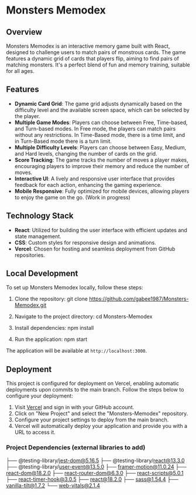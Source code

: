 # Monsters Memodex

## Overview

Monsters Memodex is an interactive memory game built with React, designed to challenge users to match pairs of monstrous cards. The game features a dynamic grid of cards that players flip, aiming to find pairs of matching monsters. It's a perfect blend of fun and memory training, suitable for all ages.

## Features

- **Dynamic Card Grid**: The game grid adjusts dynamically based on the difficulty level and the available screen space, which can be selected by the player.
- **Multiple Game Modes**: Players can choose between Free, Time-based, and Turn-based modes. In Free mode, the players can match pairs without any restrictions. In Time-Based mode, there is a time limit, and in Turn-Based mode there is a turn limit.
- **Multiple Difficulty Levels**: Players can choose between Easy, Medium, and Hard levels, changing the number of cards on the grid.
- **Score Tracking**: The game tracks the number of moves a player makes, encouraging players to improve their memory and reduce the number of moves.
- **Interactive UI**: A lively and responsive user interface that provides feedback for each action, enhancing the gaming experience.
- **Mobile Responsive**: Fully optimized for mobile devices, allowing players to enjoy the game on the go. (Work in progress)

## Technology Stack

- **React**: Utilized for building the user interface with efficient updates and state management.
- **CSS**: Custom styles for responsive design and animations.
- **Vercel**: Chosen for hosting and seamless deployment from GitHub repositories.

## Local Development

To set up Monsters Memodex locally, follow these steps:

1. Clone the repository:
   git clone https://github.com/gabee1987/Monsters-Memodex.git

2. Navigate to the project directory:
   cd Monsters-Memodex
   
4. Install dependencies:
   npm install

4. Run the application:
   npm start

The application will be available at `http://localhost:3000`.

## Deployment

This project is configured for deployment on Vercel, enabling automatic deployments upon commits to the main branch. Follow the steps below to configure your deployment:

1. Visit [Vercel](https://vercel.com/) and sign in with your GitHub account.
2. Click on "New Project" and select the "Monsters-Memodex" repository.
3. Configure your project settings to deploy from the main branch.
4. Vercel will automatically deploy your application and provide you with a URL to access it.

### Project Dependencies (external libraries to add)

├── @testing-library/jest-dom@5.16.5
├── @testing-library/react@13.3.0
├── @testing-library/user-event@13.5.0
├── framer-motion@11.0.24
├── react-dom@18.2.0
├── react-router-dom@6.3.0
├── react-scripts@5.0.1
├── react-timer-hook@3.0.5
├── react@18.2.0
├── sass@1.54.4
├── vanilla-tilt@1.7.2
└── web-vitals@2.1.4
